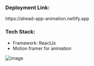 
<h3>Deployment Link: </h3><a>https://ahead-app-animation.netlify.app</a>

<h3>Tech Stack: </h3>
<ul>
  <li>Framework: ReactJs</li>
  <li>Motion framer for animation</li>
</ul>

![image](https://github.com/harshitab07/ahead-app-animation/assets/95317276/61b161fa-f50a-47c5-846d-43ae9f681265)
